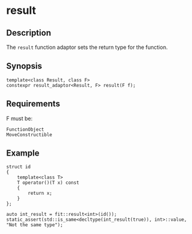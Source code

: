 result
======

Description
-----------

The `result` function adaptor sets the return type for the function.

Synopsis
--------

    template<class Result, class F>
    constexpr result_adaptor<Result, F> result(F f);

Requirements
------------

F must be:

    FunctionObject
    MoveConstructible

Example
-------

    struct id
    {
        template<class T>
        T operator()(T x) const
        {
            return x;
        }
    };

    auto int_result = fit::result<int>(id());
    static_assert(std::is_same<decltype(int_result(true)), int>::value, "Not the same type");

